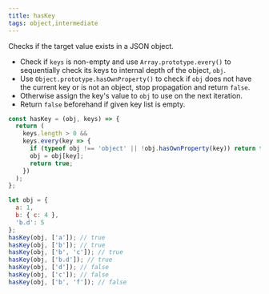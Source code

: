 ```yaml
---
title: hasKey
tags: object,intermediate
---
```


Checks if the target value exists in a JSON object.

- Check if `keys` is non-empty and use `Array.prototype.every()` to sequentially check its keys to internal depth of the object, `obj`.
- Use `Object.prototype.hasOwnProperty()` to check if `obj` does not have the current key or is not an object, stop propagation and return `false`.
- Otherwise assign the key's value to `obj` to use on the next iteration.
- Return `false` beforehand if given key list is empty.

```js
const hasKey = (obj, keys) => {
  return (
    keys.length > 0 &&
    keys.every(key => {
      if (typeof obj !== 'object' || !obj.hasOwnProperty(key)) return false;
      obj = obj[key];
      return true;
    })
  );
};
```

```js
let obj = {
  a: 1,
  b: { c: 4 },
  'b.d': 5
};
hasKey(obj, ['a']); // true
hasKey(obj, ['b']); // true
hasKey(obj, ['b', 'c']); // true
hasKey(obj, ['b.d']); // true
hasKey(obj, ['d']); // false
hasKey(obj, ['c']); // false
hasKey(obj, ['b', 'f']); // false
```

